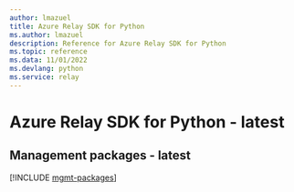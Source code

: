 ```yaml
---
author: lmazuel
title: Azure Relay SDK for Python
ms.author: lmazuel
description: Reference for Azure Relay SDK for Python
ms.topic: reference
ms.data: 11/01/2022
ms.devlang: python
ms.service: relay
---
```

# Azure Relay SDK for Python - latest

## Management packages - latest
[!INCLUDE [mgmt-packages](relay-mgmt-index.md)]